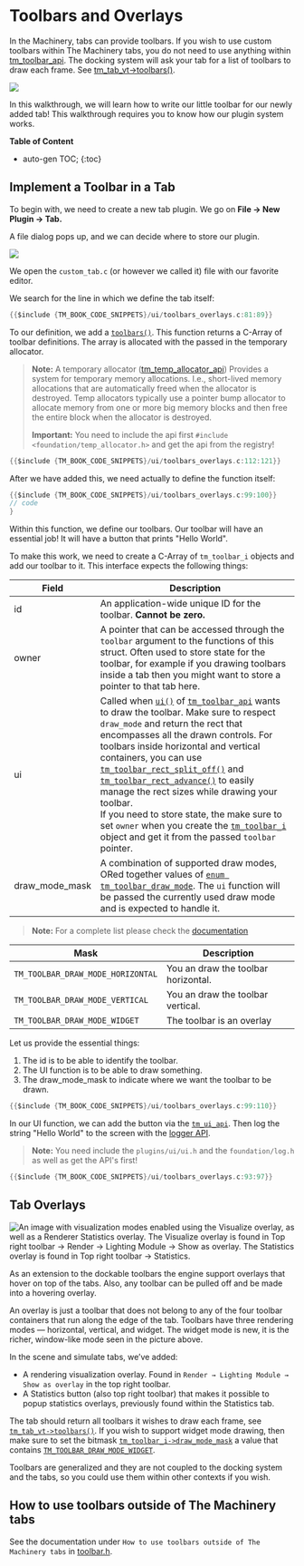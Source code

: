 # Toolbars and Overlays

In the Machinery, tabs can provide toolbars. If you wish to use custom toolbars within The Machinery tabs, you do not need to use anything within [tm_toolbar_api]({{docs}}plugins/ui/toolbar.h.html#structtm_toolbar_api). The docking system will ask your tab for a list of toolbars to draw each frame. See [tm_tab_vt->toolbars()]({{docs}}plugins/ui/docking.h.html#structtm_tab_vt.toolbars()).

![](https://paper-attachments.dropbox.com/s_688CFE67758A45D845E788E6DA05448A2BCF730C2B07FEF2D06AB18D2C46F736_1625428649231_new_order_toolbars.gif)

In this walkthrough, we will learn how to write our little toolbar for our newly added tab! This walkthrough requires you to know how our plugin system works.

**Table of Content**

* auto-gen TOC;
{:toc}
## Implement a Toolbar in a Tab

To begin with, we need to create a new tab plugin. We go on **File -> New Plugin -> Tab.** 

A file dialog pops up, and we can decide where to store our plugin.

![](https://www.dropbox.com/s/jhrqv8t8bbhr20u/tm_tut_new_tab.png?dl=1)

We open the `custom_tab.c` (or however we called it) file with our favorite editor.



We search for the line in which we define the tab itself:

```c
{{$include {TM_BOOK_CODE_SNIPPETS}/ui/toolbars_overlays.c:81:89}}
```





To our definition, we add a [`toolbars()`]({{docs}}plugins/ui/docking.h.html#structtm_tab_vt.toolbars()). This function returns a C-Array of toolbar definitions.  The array is allocated with the passed in the temporary allocator.



> **Note:** A temporary allocator ([tm_temp_allocator_api]({{docs}}foundation/temp_allocator.h.html)) Provides a system for temporary memory allocations. I.e., short-lived memory allocations that are automatically freed when the allocator is destroyed. Temp allocators typically use a pointer bump allocator to allocate memory from one or more big memory blocks and then free the entire block when the allocator is destroyed.
>
> **Important:** You need to include  the api first `#include <foundation/temp_allocator.h>` and get the api from the registry!

```c
{{$include {TM_BOOK_CODE_SNIPPETS}/ui/toolbars_overlays.c:112:121}}
```

After we have added this, we need actually to define the function itself:

```c
{{$include {TM_BOOK_CODE_SNIPPETS}/ui/toolbars_overlays.c:99:100}}
// code
}
```



Within this function, we define our toolbars. Our toolbar will have an essential job! It will have a button that prints "Hello World".

To make this work, we need to create a C-Array of `tm_toolbar_i` objects and add our toolbar to it. This interface expects the following things:

| Field          | Description                                                  |
| -------------- | ------------------------------------------------------------ |
| id             | An application-wide unique ID for the toolbar. **Cannot be zero.** |
| owner          | A pointer that can be accessed through the `toolbar` argument to the functions of this struct. Often used to store state for the toolbar, for example if you drawing toolbars inside a tab then you might want to store a pointer to that tab here. |
| ui             | Called when [`ui()`]({{docs}}plugins/ui/toolbar.h.html#structtm_toolbar_api.ui()) of [`tm_toolbar_api`]({{docs}}plugins/ui/toolbar.h.html#structtm_toolbar_api) wants to draw the toolbar. Make sure to respect `draw_mode` and return the rect that encompasses all the drawn controls. For toolbars inside horizontal and vertical containers, you can use [`tm_toolbar_rect_split_off()`]({{docs}}plugins/ui/toolbar.h.html#tm_toolbar_rect_split_off()) and [`tm_toolbar_rect_advance()`]({{docs}}plugins/ui/toolbar.h.html#tm_toolbar_rect_advance()) to easily manage the rect sizes while drawing your toolbar.</br>If you need to store state, the make sure to set `owner` when you create the [`tm_toolbar_i`]({{docs}}plugins/ui/toolbar.h.html#structtm_toolbar_i) object and get it from the passed `toolbar` pointer. |
| draw_mode_mask | A combination of supported draw modes, ORed together values of [`enum tm_toolbar_draw_mode`]({{docs}}plugins/ui/toolbar.h.html#enumtm_toolbar_draw_mode). The `ui` function will be passed the currently used draw mode and is expected to handle it. |

> **Note:** For a complete list please check the [documentation]({{docs}}plugins/ui/toolbar.h.html#structtm_toolbar_i)

| Mask                              | Description                         |
| --------------------------------- | ----------------------------------- |
| `TM_TOOLBAR_DRAW_MODE_HORIZONTAL` | You an draw the toolbar horizontal. |
| `TM_TOOLBAR_DRAW_MODE_VERTICAL`   | You an draw the toolbar vertical.   |
| `TM_TOOLBAR_DRAW_MODE_WIDGET`     | The toolbar is an overlay           |

Let us provide the essential things:

1. The id is to be able to identify the toolbar.
2. The UI function is to be able to draw something.
3. The draw_mode_mask to indicate where we want the toolbar to be drawn.

```c
{{$include {TM_BOOK_CODE_SNIPPETS}/ui/toolbars_overlays.c:99:110}}
```



In our UI function, we can add the button via the [`tm_ui_api`]({{docs}}plugins/ui/ui.h.html#structtm_ui_api). Then log the string "Hello World" to the screen with the [logger API]({{docs}}foundation/log.h.html#log.h).

> **Note:** You need include the `plugins/ui/ui.h` and the `foundation/log.h` as well as get the API's first!

```c
{{$include {TM_BOOK_CODE_SNIPPETS}/ui/toolbars_overlays.c:93:97}}
```



## Tab Overlays

![An image with visualization modes enabled using the Visualize overlay, as well as a Renderer Statistics overlay. The Visualize overlay is found in Top right toolbar → Render → Lighting Module → Show as overlay. The Statistics overlay is found in Top right toolbar → Statistics.](https://paper-attachments.dropbox.com/s_538DCFE5C2E14B8A7C343B96D5CD2C3E2C191E06DD3EF47F66924FDF7AE2C192_1617105468374_image.png)


As an extension to the dockable toolbars the engine support overlays that hover on top of the tabs. Also, any toolbar can be pulled off and be made into a hovering overlay.

An overlay is just a toolbar that does not belong to any of the four toolbar containers that run along the edge of the tab. Toolbars have three rendering modes — horizontal, vertical, and widget. The widget mode is new, it is the richer, window-like mode seen in the picture above. 

In the scene and simulate tabs, we’ve added:

- A rendering visualization overlay. Found in `Render → Lighting Module → Show as overlay` in the top right toolbar.
- A Statistics button (also top right toolbar) that makes it possible to popup statistics overlays, previously found within the Statistics tab.

The tab should return all toolbars it wishes to draw each frame, see [`tm_tab_vt->toolbars()`]({{docs}}plugins/ui/docking.h.html#structtm_tab_vt.toolbars()). If you wish to support widget mode drawing, then make sure to set the bitmask [`tm_toolbar_i->draw_mode_mask`]({{docs}}plugins/ui/toolbar.h.html#structtm_tab_toolbar_i.draw_mode_mask) a value that contains [`TM_TOOLBAR_DRAW_MODE_WIDGET`]({{docs}}plugins/ui/toolbar.h.html#enumtm_toolbar_draw_mode).

Toolbars are generalized and they are not coupled to the docking system and the tabs, so you could use them within other contexts if you wish. 

## How to use toolbars outside of The Machinery tabs

See the documentation under `How to use toolbars outside of The Machinery tabs` in [toolbar.h]({{docs}}plugins/ui/toolbar.h.html).
